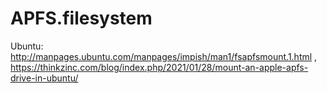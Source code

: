 # APFS.filesystem
Ubuntu: http://manpages.ubuntu.com/manpages/impish/man1/fsapfsmount.1.html , https://thinkzinc.com/blog/index.php/2021/01/28/mount-an-apple-apfs-drive-in-ubuntu/
